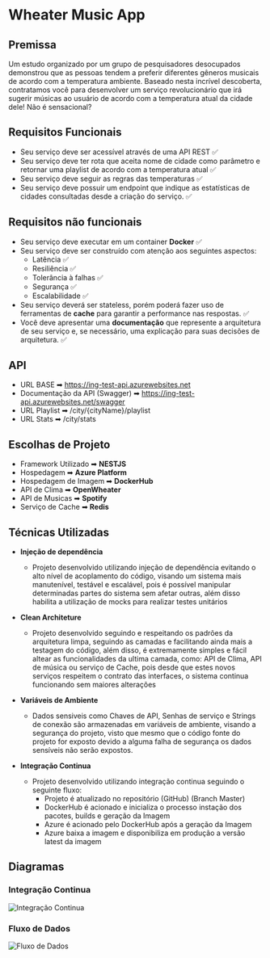 # Wheater Music App

## Premissa
Um estudo organizado por um grupo de pesquisadores desocupados demonstrou que as pessoas tendem a preferir diferentes gêneros musicais de acordo com a temperatura ambiente. Baseado nesta incrível descoberta, contratamos você para desenvolver um serviço revolucionário que irá sugerir músicas ao usuário de acordo com a temperatura atual da cidade dele! Não é sensacional?

## Requisitos Funcionais
- Seu serviço deve ser acessível através de uma API REST ✅
- Seu serviço deve ter rota que aceita nome de cidade como parâmetro e retornar uma playlist de acordo com a temperatura atual ✅
- Seu serviço deve seguir as regras das temperaturas ✅
- Seu serviço deve possuir um endpoint que indique as estatísticas de cidades consultadas desde a criação do serviço. ✅

## Requisitos não funcionais
- Seu serviço deve executar em um container **Docker** ✅
- Seu serviço deve ser construído com atenção aos seguintes aspectos:
	-   Latência ✅
	-   Resiliência ✅
	-   Tolerância à falhas ✅
	-   Segurança ✅
	-   Escalabilidade ✅
- Seu serviço deverá ser stateless, porém poderá fazer uso de ferramentas de **cache** para garantir a performance nas respostas. ✅
- Você deve apresentar uma **documentação** que represente a arquitetura de seu serviço e, se necessário, uma explicação para suas decisões de arquitetura. ✅

## API

- URL BASE ➡ https://ing-test-api.azurewebsites.net
- Documentação da API (Swagger) ➡ https://ing-test-api.azurewebsites.net/swagger
- URL Playlist ➡ /city/{cityName}/playlist
- URL Stats ➡ /city/stats

## Escolhas de Projeto
- Framework Utilizado ➡  **NESTJS**
- Hospedagem ➡ **Azure Platform**
- Hospedagem de Imagem ➡ **DockerHub**
- API de Clima ➡ **OpenWheater**
- API de Musicas ➡ **Spotify**
- Serviço de Cache ➡ **Redis**

## Técnicas Utilizadas
- **Injeção de dependência**
	- Projeto desenvolvido utilizando injeção de dependência evitando o alto nível de acoplamento do código, visando um sistema mais manutenível, testável e escalável, pois é possível manipular determinadas partes do sistema sem afetar outras, além disso habilita a utilização de mocks para realizar testes unitários

- **Clean Architeture**
	- Projeto desenvolvido seguindo e respeitando os padrões da arquitetura limpa, seguindo as camadas e facilitando ainda mais a testagem do código, além disso, é extremamente simples e fácil altear as funcionalidades da ultima camada, como: API de Clima, API de música ou serviço de Cache, pois desde que estes novos serviços respeitem o contrato das interfaces, o sistema continua funcionando sem maiores alterações

- **Variáveis de Ambiente**
	- Dados sensiveis como Chaves de API, Senhas de serviço e Strings de conexão são armazenadas em variáveis de ambiente, visando a segurança do projeto, visto que mesmo que o código fonte do projeto for exposto devido a alguma falha de segurança os dados sensíveis não serão expostos.
	
- **Integração Continua**
	- Projeto desenvolvido utilizando integração continua seguindo o seguinte fluxo:
		- Projeto é atualizado no repositório (GitHub) (Branch Master)
		- DockerHub é acionado e inicializa o processo instação dos pacotes, builds e geração da Imagem
		- Azure é acionado pelo DockerHub após a geração da Imagem
		- Azure baixa a imagem e disponibiliza em produção a versão latest da imagem
## Diagramas

### Integração Continua

![Integração Continua](https://i.ibb.co/dm9cp9r/a.png)

### Fluxo de Dados
![Fluxo de Dados](https://i.ibb.co/VBSCKfM/a.png)
